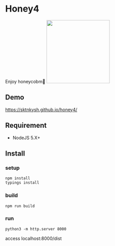 Honey4
=====

Enjoy honeycobm:honeybee:
<img src="https://github.com/sktnkysh/honey4/blob/master/docs/honeycobm.gif" width="200" />

## Demo

https://sktnkysh.github.io/honey4/

## Requirement

- NodeJS 5.X+

## Install

### setup
```shell
npm install
typings install
```

### build
`npm run build`

### run
`python3 -m http.server 8000`

access localhost:8000/dist
